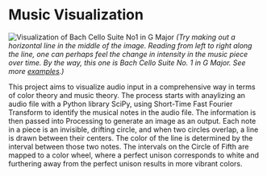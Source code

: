 # Music Visualization

![Visualization of *Bach Cello Suite No1 in G Major*](https://user-images.githubusercontent.com/78770681/195198413-5b138ca3-5e00-4cac-9f82-049cb6fe94e3.jpg)
*(Try making out a horizontal line in the middle of the image. Reading from left to right along the line, one can perhaps feel the change in intensity in the music piece over time. By the way, this one is Bach Cello Suite No. 1 in G Major. See more [examples](https://github.com/BenWeiTang/Music-Visualization/tree/main/Examples).)*


This project aims to visualize audio input in a comprehensive way in terms of color theory and music theory. The process starts with anaylizing an audio file with a Python library SciPy, using Short-Time Fast Fourier Transform to identify the musical notes in the audio file. The information is then passed into Processing to generate an image as an output. Each note in a piece is an invisible, drifting circle, and when two circles overlap, a line is drawn between their centers. The color of the line is determined by the interval between those two notes. The intervals on the Circle of Fifth are mapped to a color wheel, where a perfect unison corresponds to white and furthering away from the perfect unison results in more vibrant colors.
